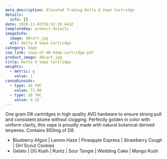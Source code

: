 ```yaml
---
meta_description: Elevated Trading Delta 8 Vape Cartridge
details:
  info: []
date: 2020-11-02T16:52:20.443Z
templateKey: product-details
imageInfo:
  image: d8cart.jpg
  alt: Delta 8 Vape Cartridge
category: Vape
coa_link: copy-of-d8-hemp-cartridge.pdf
product_image: d8cart.jpg
title: Delta 8 Vape Cartridge
weights:
  - metric: g
    value: 1
cannabinoids:
  - type: ∆8 THC
    value: 72.86
  - type: ∆9 THC
    value: 0.15
---
```


One gram D8 cartridges in high quality AVD hardware to ensure strong pull and consistent plume without clogging. Perfectly golden in color with uniform clarity, this vape is proudly made with natural botanical derived terpenes. Contains 850mg of D8.

- Blueberry Afgoo | Lemon Haze | Pineapple Express | Strawberry Cough | Girl Scout Cookies
- Gelato | OG Kush | Runtz | Sour Tangie | Wedding Cake | Mango Kush
